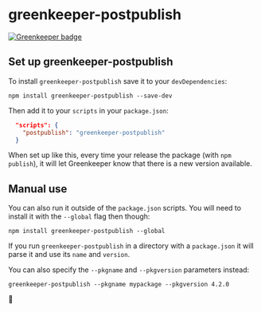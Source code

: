 # greenkeeper-postpublish

[![Greenkeeper badge](https://badges.greenkeeper.io/greenkeeperio/greenkeeper-postpublish.svg)](https://greenkeeper.io/)

## Set up greenkeeper-postpublish

To install `greenkeeper-postpublish` save it to your `devDependencies`:
```
npm install greenkeeper-postpublish --save-dev
```

Then add it to your `scripts` in your `package.json`:
```json
  "scripts": {
    "postpublish": "greenkeeper-postpublish"
  }
```

When set up like this, every time your release the package (with `npm publish`),
it will let Greenkeeper know that there is a new version available.

## Manual use

You can also run it outside of the `package.json` scripts. You will need to install
it with the `--global` flag then though:
```
npm install greenkeeper-postpublish --global
```

If you run `greenkeeper-postpublish` in a directory with a `package.json` it will
parse it and use its `name` and `version`.

You can also specify the `--pkgname` and `--pkgversion` parameters instead:

```
greenkeeper-postpublish --pkgname mypackage --pkgversion 4.2.0
```

🌴

